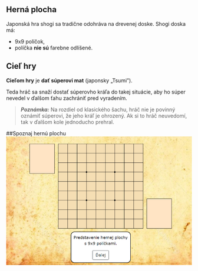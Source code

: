 ## Herná plocha
Japonská hra shogi sa tradične odohráva na drevenej doske. Shogi doska má:
- 9x9 políčok, 
- políčka **nie sú** farebne odlíšené.

## Cieľ hry
**Cieľom hry** je **dať súperovi mat** (japonsky „Tsumi”).

Teda hráč sa snaží dostať súperovho kráľa do takej situácie, aby ho súper nevedel v ďalšom ťahu zachrániť pred vyradením.

 >**_Poznámka:_** Na rozdiel od klasického šachu, hráč nie je povinný oznámiť súperovi, že jeho kráľ je ohrozený. Ak si to hráč neuvedomí, tak v ďalšom kole jednoducho prehral.

##Spoznaj hernú plochu
![HP](https://github.com/mihalova/Learn2Shogi/blob/master/pictures/tmp/r1.PNG)
